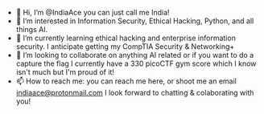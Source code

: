 - 👋 Hi, I’m @IndiaAce you can just call me India! 
- 👀 I’m interested in Information Security, Ethical Hacking, Python, and all things AI. 
- 🌱 I’m currently learning ethical hacking and enterprise information security. I anticipate getting my CompTIA Security & Networking+
- 💞️ I’m looking to collaborate on anything AI related or if you want to do a capture the flag I currently have a 330 picoCTF gym score which I know isn't much but I'm proud of it! 
- 📫 How to reach me: you can reach me here, or shoot me an email indiaace@protonmail.com I look forward to chatting & colaborating with you!

<!---
IndiaAce/IndiaAce is a ✨ special ✨ repository because its `README.md` (this file) appears on your GitHub profile.
You can click the Preview link to take a look at your changes.
--->
